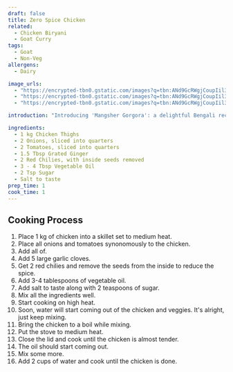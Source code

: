 ```yaml
---
draft: false
title: Zero Spice Chicken
related:
  - Chicken Biryani
  - Goat Curry
tags:
  - Goat
  - Non-Veg
allergens:
  - Dairy

image_urls:
  - "https://encrypted-tbn0.gstatic.com/images?q=tbn:ANd9GcRWgjCoupIil3ugsNHNod3z1L9Wc4NerCN-8QQ5857eH6euY0BHBldb45-DoIxiz1WOz_g&usqp=CAU"
  - "https://encrypted-tbn0.gstatic.com/images?q=tbn:ANd9GcRWgjCoupIil3ugsNHNod3z1L9Wc4NerCN-8QQ5857eH6euY0BHBldb45-DoIxiz1WOz_g&usqp=CAU"
  - "https://encrypted-tbn0.gstatic.com/images?q=tbn:ANd9GcRWgjCoupIil3ugsNHNod3z1L9Wc4NerCN-8QQ5857eH6euY0BHBldb45-DoIxiz1WOz_g&usqp=CAU"

introduction: "Introducing 'Mangsher Gorgora': a delightful Bengali recipe that showcases the rich flavors of marinated mutton cooked to perfection. This aromatic dish is a celebration of tender mutton pieces infused with a medley of traditional spices. The marinade, comprising a blend of aromatic ingredients, enhances the meat's succulence while imparting a captivating aroma. The mutton is then pan-fried until golden, resulting in irresistible caramelization. A touch of homemade spice paste adds depth and complexity to the dish. Finally, the meat is pressure-cooked until tender, achieving a melt-in-your-mouth texture. To elevate the flavors, a finishing touch of ghee and Garam Masala powder entices your palate with a burst of warmth and indulgence. Get ready to embark on a culinary journey with this mouthwatering Bengali delicacy."

ingredients:
  - 1 kg Chicken Thighs
  - 2 Onions, sliced into quarters
  - 2 Tomatoes, sliced into quarters
  - 1.5 Tbsp Grated Ginger
  - 2 Red Chilies, with inside seeds removed
  - 3 - 4 Tbsp Vegetable Oil
  - 2 Tsp Sugar
  - Salt to taste
prep_time: 1
cook_time: 1
---
```


## Cooking Process

1. Place 1 kg of chicken into a skillet set to medium heat.
2. Place all onions and tomatoes synonomously to the chicken.
3. Add all of.
4. Add 5 large garlic cloves.
5. Get 2 red chilies and remove the seeds from the inside to reduce the spice.
6. Add 3-4 tablespoons of vegetable oil.
7. Add salt to taste along with 2 teaspoons of sugar.
8. Mix all the ingredients well.
9. Start cooking on high heat.
10. Soon, water will start coming out of the chicken and veggies. It's alright, just keep mixing.
11. Bring the chicken to a boil while mixing.
12. Put the stove to medium heat.
13. Close the lid and cook until the chicken is almost tender.
14. The oil should start coming out.
15. Mix some more.
16. Add 2 cups of water and cook until the chicken is done.

